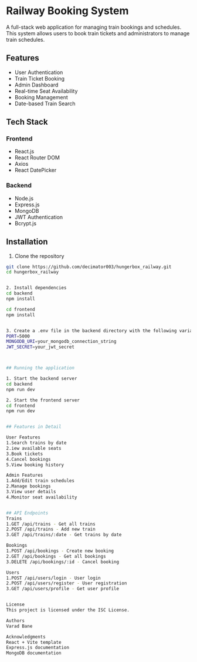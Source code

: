 # Railway Booking System

A full-stack web application for managing train bookings and schedules. This system allows users to book train tickets and administrators to manage train schedules.

## Features

- User Authentication
- Train Ticket Booking
- Admin Dashboard
- Real-time Seat Availability
- Booking Management
- Date-based Train Search

## Tech Stack

### Frontend
- React.js
- React Router DOM
- Axios
- React DatePicker

### Backend
- Node.js
- Express.js
- MongoDB
- JWT Authentication
- Bcrypt.js


## Installation

1. Clone the repository
```bash
git clone https://github.com/decimator003/hungerbox_railway.git
cd hungerbox_railway


2. Install dependencies
cd backend
npm install

cd frontend
npm install


3. Create a .env file in the backend directory with the following variables:
PORT=5000
MONGODB_URI=your_mongodb_connection_string
JWT_SECRET=your_jwt_secret



## Running the application

1. Start the backend server
cd backend
npm run dev

2. Start the frontend server
cd frontend
npm run dev


## Features in Detail

User Features
1.Search trains by date
2.iew available seats
3.Book tickets
4.Cancel bookings
5.View booking history

Admin Features
1.Add/Edit train schedules
2.Manage bookings
3.View user details
4.Monitor seat availability


## API Endpoints
Trains
1.GET /api/trains - Get all trains
2.POST /api/trains - Add new train
3.GET /api/trains/:date - Get trains by date

Bookings
1.POST /api/bookings - Create new booking
2.GET /api/bookings - Get all bookings
3.DELETE /api/bookings/:id - Cancel booking

Users
1.POST /api/users/login - User login
2.POST /api/users/register - User registration
3.GET /api/users/profile - Get user profile


License
This project is licensed under the ISC License.

Authors
Varad Bane

Acknowledgments
React + Vite template
Express.js documentation
MongoDB documentation